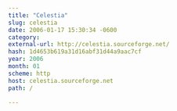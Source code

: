 ```yaml
---
title: "Celestia"
slug: celestia
date: 2006-01-17 15:30:34 -0600
category: 
external-url: http://celestia.sourceforge.net/
hash: 1d4653b619a31d16abf31d44a9aac7cf
year: 2006
month: 01
scheme: http
host: celestia.sourceforge.net
path: /

---
```




